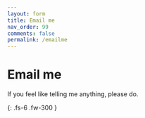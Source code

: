 ```yaml
---
layout: form
title: Email me
nav_order: 99
comments: false
permalink: /emailme
---
```


# Email me
If you feel like telling me anything, please do.

{: .fs-6 .fw-300 }
